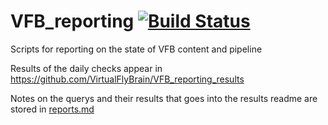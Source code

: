 # VFB_reporting [![Build Status](https://travis-ci.org/VirtualFlyBrain/VFB_reporting.svg?branch=master)](https://travis-ci.org/VirtualFlyBrain/VFB_reporting)

Scripts for reporting on the state of VFB content and pipeline

Results of the daily checks appear in https://github.com/VirtualFlyBrain/VFB_reporting_results

Notes on the querys and their results that goes into the results readme are stored in [reports.md](reports.md)
